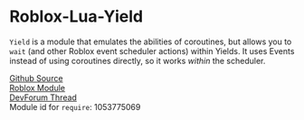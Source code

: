 # Roblox-Lua-Yield
`Yield` is a module that emulates the abilities of coroutines, but allows you to `wait` (and other Roblox event scheduler actions) within Yields. It uses Events instead of using coroutines directly, so it works *within* the scheduler.

[Github Source](https://github.com/Corecii/Roblox-Lua-Yield/blob/master/Yield.lua)  
[Roblox Module](https://www.roblox.com/catalog/1053775069/redirect)  
[DevForum Thread]()  
Module id for `require`: 1053775069
